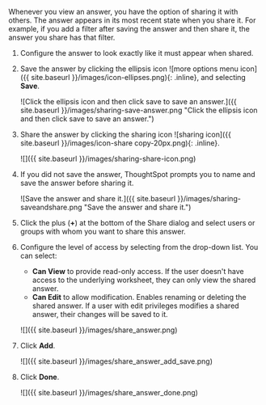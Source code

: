Whenever you view an answer, you have the option of sharing it with others. The answer appears in its most recent state when you share it. For example, if you add a filter after saving the answer and then share it, the answer you share has that filter.
1. Configure the answer to look exactly like it must appear when shared.
2. Save the answer by clicking the ellipsis icon ![more options menu icon]({{ site.baseurl }}/images/icon-ellipses.png){: .inline}, and selecting **Save**.

    ![Click the ellipsis icon and then click save to save an answer.]({{ site.baseurl }}/images/sharing-save-answer.png "Click the ellipsis icon and then click save to save an answer.")

3. Share the answer by clicking the sharing icon ![sharing icon]({{ site.baseurl }}/images/icon-share copy-20px.png){: .inline}.

     ![]({{ site.baseurl }}/images/sharing-share-icon.png)

4. If you did not save the answer, ThoughtSpot prompts you to name and save the answer before sharing it.

    ![Save the answer and share it.]({{ site.baseurl }}/images/sharing-saveandshare.png "Save the answer and share it.")

4.  Click the plus (**+**) at the bottom of the Share dialog and select users or groups with whom you want to share this answer.
5. Configure the level of access by selecting from the drop-down list. You can select:
    -   **Can View** to provide read-only access. If the user doesn't have access to the underlying worksheet, they can only view the shared answer.
    -   **Can Edit** to allow modification. Enables renaming or deleting the shared answer. If a user with edit privileges modifies a shared answer, their changes will be saved to it.

    ![]({{ site.baseurl }}/images/share_answer.png)

6. Click **Add**.

    ![]({{ site.baseurl }}/images/share_answer_add_save.png)

7. Click **Done**.

    ![]({{ site.baseurl }}/images/share_answer_done.png)
